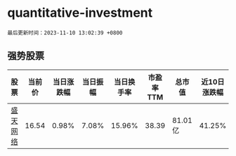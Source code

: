# quantitative-investment

`最后更新时间：2023-11-10 13:02:39 +0800`

## 强势股票

|股票|当前价|当日涨跌幅|当日振幅|当日换手率|市盈率TTM|总市值|近10日涨跌幅|
|----|----|----|----|----|----|----|----|
|[盛天网络](https://xueqiu.com/S/SZ300494)|16.54|0.98%|7.08%|15.96%|38.39|81.01亿|41.25%|
